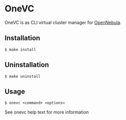 # OneVC
OneVC is as CLI virtual cluster manager for [OpenNebula](http://opennebula.org).

## Installation
    $ make install
    
## Uninstallation
    $ make uninstall
    
## Usage
    $ onevc <command> <options>
    
See onevc help text for more information